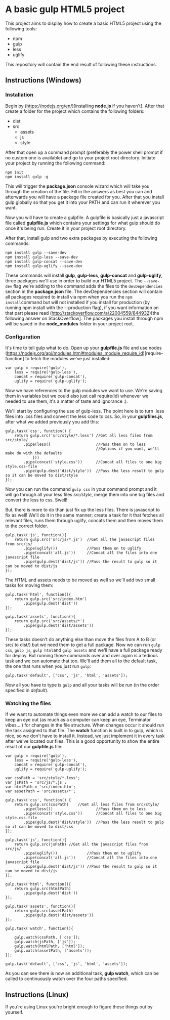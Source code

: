 # A basic gulp HTML5 project
This project aims to display how to create a basic HTML5 project using the following tools:
 * npm
 * gulp
 * less
 * uglify

This repository will contain the end result of following these instructions.

## Instructions (Windows)

### Installation
Begin by (https://nodejs.org/en/)[installing **node.js** if you haven't]. After that create a folder for the project which contains the following folders:
 - dist
 - src
 	- assets
 	- js
 	- style
  
After that open up a command prompt (preferably the power shell prompt if no custom one is available) and go to your project root directory. Initiate your project by running the following command:
```
npm init
npm install gulp -g 
```
This will trigger the **package.json** console wizard which will take you through the creation of the file. Fill in the answers as best you can and afterwards you will have a package file created for you.
After that you install gulp globally so that you get it into your PATH and can run it wherever you want.

Now you will have to create a gulpfile. A gulpfile is basically just a javascript file called **gulpfile.js** which contains your settings for what gulp should do once it's being run. Create it in your project root directory.


After that, install gulp and two extra packages by executing the following commands:
```
npm install gulp --save-dev
npm install gulp-less --save-dev
npm install gulp-concat --save-dev
npm install gulp-uglify --save-dev
```

These commands will install **gulp**, **gulp-less**, **gulp-concat** and **gulp-uglify**, three packages we'll use in order to build our HTML5 project. The `--save-dev` flag we're adding to the command adds the files to the `devDependencies` section in the **package.json** file. The devDependencies section will contain all packages required to install via npm when you run the `npm install`command but will not installed if you install for production (by running npm install with the --production flag), if you want information on that part please read (http://stackoverflow.com/a/22004559/844932)[the following answer on StackOverflow]. 
The packages you install through npm will be saved in the **node_modules** folder in your project root.


### Configuration
It's time to tell gulp what to do. Open up your **gulpfile.js** file and use nodes (https://nodejs.org/api/modules.html#modules_module_require_id)[require-function] to fetch the modules we've just installed:
```
var gulp = require('gulp'),
	less = require('gulp-less'),
	concat = require('gulp-concat'),
	uglify = require('gulp-uglify');
```
Now we have references to the gulp modules we want to use. We're saving them in variables but we could also just call require(id) whenever we needed to use them, it's a matter of taste and ignorance :).

We'll start by configuring the use of gulp-less. The point here is to turn .less files into .css files and convert the less code to css. So, in your **gulpfiles.js**, after what we added previously you add this:
```
gulp.task('css', function() {
	return gulp.src('src/style/*.less')	//Get all less files from src/style/
		.pipe(less({					//Pass them on to less
										//Options if you want, we'll make do with the defaults 
			}))
		.pipe(concat('style.css'))		//Concat all files to one big style.css-file
		.pipe(gulp.dest('dist/style'))	//Pass the less result to gulp so it can be moved to dist/style
});
```
Now you can run the command `gulp css` in your command prompt and it will go through all your less files *src/style*, merge them into one big files and convert the less to css. Swell!

But, there is more to do than just fix up the less files. There is javascript to fix as well! We'll do it in the same manner; create a task for it that fetches all relevant files, runs them through uglify, concats them and then moves them to the correct folder.
```
gulp.task('js', function(){
	return gulp.src('src/js/*.js')	//Get all the javascript files from src/js/
		.pipe(uglify())				//Pass them on to uglify
		.pipe(concat('all.js'))		//Concat all the files into one javascript file
		.pipe(gulp.dest('dist/js'))	//Pass the result to gulp so it can be moved to dist/js
});
``` 
The HTML and assets needs to be moved as well so we'll add two small tasks for moving them:

```
gulp.task('html', function(){
	return gulp.src('src/index.htm')
		.pipe(gulp.dest('dist'))
});

gulp.task('assets', function(){
	return gulp.src('src/assets/*')
		.pipe(gulp.dest('dist/assets'))
});
```

These tasks doesn't do anything else than move the files from A to B (or src/ to dist/) but we need them to get a full package. Now we can run ```gulp css```, ```gulp js```, ```gulp html```and ```gulp assets``` and we'll have a full package ready for deploy.
But running those commands over and over again is a tedious task and we can automate that too. We'll add them all to the default task, the one that runs when you just run ```gulp```:
```
gulp.task('default', ['css', 'js', 'html', 'assets']);
```

Now all you have to type is ```gulp``` and all your tasks will be run (in the order specified in *default*).

### Watching the files
If we want to automate things even more we can add a watch to our files to keep an eye out (as much as a computer can keep an eye, Terminator vibes....) for changes in the file structure. When changes occur it should run the task assigned to that file.
The **watch** function is built in to gulp, which is nice, so we don't have to install it. Instead, we just implement it in every task after we've located our files. This is a good opportunity to show the entire result of our **gulpfile.js** file:
```
var gulp = require('gulp'),
	less = require('gulp-less'),
	concat = require('gulp-concat'),
	uglify = require('gulp-uglify');
	
var cssPath = 'src/style/*.less';
var jsPath = 'src/js/*.js';
var htmlPath = 'src/index.htm';
var assetPath = 'src/assets/*';

gulp.task('css', function() {
	return gulp.src(cssPath)	//Get all less files from src/style/
		.pipe(less())					//Pass them on to less			
		.pipe(concat('style.css'))		//Concat all files to one big style.css-file
		.pipe(gulp.dest('dist/style'))	//Pass the less result to gulp so it can be moved to dist/css
});

gulp.task('js', function(){
	return gulp.src(jsPath)	//Get all the javascript files from src/js/
		.pipe(uglify())				//Pass them on to uglify
		.pipe(concat('all.js'))		//Concat all the files into one javascript file
		.pipe(gulp.dest('dist/js'))	//Pass the result to gulp so it can be moved to dist/js
});

gulp.task('html', function(){
	return gulp.src(htmlPath)
		.pipe(gulp.dest('dist'))
});

gulp.task('assets', function(){
	return gulp.src(assetPath)
		.pipe(gulp.dest('dist/assets'))
});

gulp.task('watch', function(){
	
	gulp.watch(cssPath, ['css']);
	gulp.watch(jsPath, ['js']);
	gulp.watch(htmlPath, ['html']);
	gulp.watch(assetPath, ['assets']);
});

gulp.task('default', ['css', 'js', 'html', 'assets']);

```

As you can see there is now an additional task, **gulp watch**, which can be called to continuously watch over the four paths specified.

## Instructions (Linux)
If you're using Linux you're bright enough to figure these things out by yourself.
